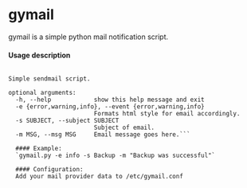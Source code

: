 gymail
======

gymail is a simple python mail notification script.

#### Usage description

``` usage: gymail.py [-h] -e {error,warning,info} -s SUBJECT -m MSG

Simple sendmail script.

optional arguments:
  -h, --help            show this help message and exit
  -e {error,warning,info}, --event {error,warning,info}
                        Formats html style for email accordingly.
  -s SUBJECT, --subject SUBJECT
                        Subject of email.
  -m MSG, --msg MSG     Email message goes here.```
  
  #### Example:
  `gymail.py -e info -s Backup -m "Backup was successful"`
  
  #### Configuration:
  Add your mail provider data to /etc/gymail.conf 
